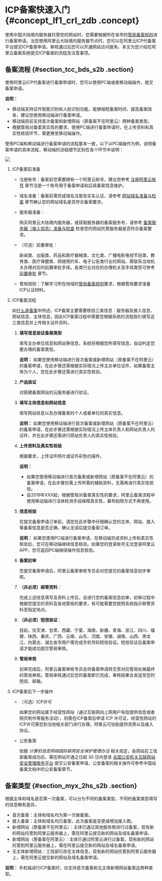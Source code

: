 # ICP备案快速入门 {#concept_lf1_crl_zdb .concept}

使用中国大陆境内服务器托管您的网站时，您需要根据所在省市的[管局备案规则](https://beian.aliyun.com/?spm=a2c4g.750001.765261.5.GoB9kU#MapDataContainer)进行备案申请。当您使用阿里云大陆境内服务器节点时，您可以在阿里云ICP代备案平台提交ICP备案申请。审核通过后您可以开通网站访问服务。本文为您介绍在阿里云备案系统提交ICP备案的流程及注意事项。

## 备案流程 {#section_tcc_bds_s2b .section}

使用阿里云ICP代备案进行备案申请时，您可以使用PC端或者移动端操作，提交备案申请。

**说明：** 

-   移动端支持证件智能识别和人脸识别功能，能够缩短备案时间，提高备案效率，建议您使用移动端进行备案申请。
-   移动端目前支持首次备案和新增网站（原备案不在阿里云）两种备案类型。
-   根据管局对备案真实性的要求，使用PC端进行备案申请时，在上传资料和真实性核验环节，需更换至移动端操作。

使用PC端和移动端进行备案申请的流程基本一致，以下以PC端操作为例，说明备案申请的具体流程，移动端的流程细节区别在各个环节中说明：

![](http://static-aliyun-doc.oss-cn-hangzhou.aliyuncs.com/assets/img/14194/156439554650198_zh-CN.png)

1.  ICP备案前准备
    -   注册账号：备案前您需要拥有一个阿里云账号，建议您参考 [注册阿里云账号](../../../../intl.zh-CN/ICP备案前准备/注册阿里云账号.md#) 章节注册一个账号用于备案申请和后续备案信息维护。
    -   域名准备：备案前需完成域名注册及实名认证，请参考 [网站域名准备与检查](../../../../intl.zh-CN/ICP备案前准备/网站域名准备与检查.md#) 章节确认您的网站域名是否符合备案要求。
    -   服务器准备：

        购买阿里云大陆境内服务器，或获取服务器的备案服务号，请参考 [备案服务器（接入信息）准备与检查](../../../../intl.zh-CN/ICP备案前准备/托管服务器及接入检查/备案服务器（接入信息）准备与检查.md#) 检查您的网站托管服务器是否符合备案要求。

    -   （可选）前置审批：

        新闻类、出版类、药品和医疗器械类、文化类、广播电影电视节目类、教育类、医疗保健类、网络预约车、电子公告类行业的网站，需联系当地机关办理对应的前置审批手续。各类行业对应的办理机关及手续类型可参考 [前置审批](../../../../intl.zh-CN/ICP备案前准备/前置审批.md#) 章节。

    -   管局规则：了解学习所在地域的[管局备案规则](https://beian.aliyun.com/?spm=a2c4g.750001.765261.5.GoB9kU#MapDataContainer)要求，根据管局要求准备ICP认证材料。
2.  ICP备案流程

    如[什么是备案](../../../../intl.zh-CN/产品简介/什么是备案.md#)中所述，ICP备案主要需要核验三类信息：服务器及接入信息、网站信息、主体信息，因此ICP备案过程中需要您根据系统的流程指引填写这三类信息并上传相关证件资料。

    1.  **填写信息验证备案类型** 

        填写主办单位信息和网站等信息，系统将根据您所填写信息，自动判定您要办理的备案类型。

        **说明：** 如果您使用移动端进行首次备案或新增网站（原备案不在阿里云）的备案申请，在此步骤还需根据实际情况上传主办单位证件，如果备案主体为个人，您在此步骤还需进行真实性核验。

    2.  **产品验证** 

        对搭建备案网站的云服务器进行验证。

    3.  **填写主体信息和网站信息** 

        填写网站信息以及办理备案的个人或者单位的真实信息。

        **说明：** 如果您使用移动端进行首次备案或新增网站（原备案不在阿里云）的备案申请，在此步骤还需根据实际情况上传主体负责人和网站负责人的证件，并在此步骤还需进行网站负责人的真实性核验。

    4.  **上传资料及真实性核验** 

        根据要求，上传证件照片或证件彩色扫描件。

        **说明：** 

        -   如果您使用移动端进行首次备案或新增网站（原备案不在阿里云）的备案申请，在此步骤仅需上传所需的辅助资料，无需再进行真实性核验。
        -   自2019年XXX起，根据管局对备案真实性的要求，阿里云备案流程中使用移动端进行活体检测手段保障真实性，幕布拍照方式不再使用。
    5.  **信息核验** 

        在提交备案申请订单前，请您在此步骤中仔细确认您的主体、网站、接入等备案信息是否正确，确认无误后提交备案订单。

        **说明：** 如果您使用PC端进行备案申请，在移动端完成资料上传和真实性核验后，您可在移动端继续信息核验。如果您的登录账号无法登录阿里云APP，您可返回PC端继续操作信息核验。

    6.  **备案初审** 

        您提交备案申请后，阿里云备案审核专员会对您提交的备案信息初步审核。

    7.  **（非必须）邮寄资料**：

        完成上述信息填写及资料上传后，会进行您的备案信息初审，初审过程中根据您提交的资料及各地管局的要求，有可能需要您按照系统指示邮寄资料至指定地点。

    8.  **（非必须）短信验证**：

        目前，仅天津、甘肃、西藏、宁夏、海南、新疆、青海、浙江、四川、福建、陕西、重庆、广西、云南、山东、河南、安徽、湖南、山西、黑龙江、内蒙古、湖北省市用户需完成手机号码短信验证。短信验证后备案申请才能成功提交管局审核。

    9.  **管局审核** 

        初审完成后，阿里云备案审核专员会将备案申请转交至对应管局处做最终的管局审核。管局审核通过后您的备案即已完成，审核结果会发送至您的短信、邮箱。

3.  ICP备案后下一步操作
    -   （可选）ICP许可

        如果您的网站属于经营性网站（通过互联网向上网用户有偿提供信息或者网页制作等服务活动），则需在ICP备案后申请 ICP 许可证，经营性网站的ICP许可需您到当地相关部门进行办理，阿里云可协助提供资质以及接入协议。

    -   公安备案

        依据 *计算机信息网络国际联网安全保护管理办法* 相关规定，各网站在工信部备案成功后，需在网站开通之日起 30 日内登录 [全国公安机关互联网站安全管理服务平台](http://www.beian.gov.cn/portal/index?spm=a2c4g.11186623.2.1.SRC9LP) 提交公安备案申请，公安备案的相关操作可参考中国站备案文档中的公安备案章节。


## 备案类型 {#section_myx_2hs_s2b .section}

根据主体和域名是否第一次备案，可以分为不同的备案类型，不同的备案类型填写的信息略有差异。

-   首次备案：主体和域名均为第一次做备案。
-   接入备案：主体和域名均已备案，此次备案是变更或增加接入商。
-   新增网站（原备案不在阿里云）：主体已通过其他服务商进行过备案，现有新的网站托管到阿里云服务器上，需在阿里云提交新的网站及域名备案申请。
-   新增网站（原备案在阿里云）：主体已通过阿里云进行过备案，现有新的网站托管到阿里云服务器上，需在阿里云提交新的网站及域名备案申请。
-   无主体新增网站：工信部已存在主体信息，现有新的网站托管到阿里云服务器上，需在阿里云提交新的网站及域名备案申请。

**说明：** 手机端进行ICP备案时，仅支持首次备案和无主体新增网站备案这两种类型。


